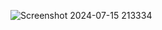 ![Screenshot 2024-07-15 213334](https://github.com/user-attachments/assets/96053438-fe17-4aee-82a4-2b658f618e55)
